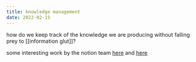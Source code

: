 ```yaml
---
title: knowledge management
date: 2022-02-15
---
```

how do we keep track of the knowledge we are producing without falling prey to [[information glut]]?

some interesting work by the notion team [here](https://www.notion.so/blog/institutional-knowledge-how-to-codify-it) and [here](https://www.notion.so/blog/how-to-build-a-knowledge-management-system)